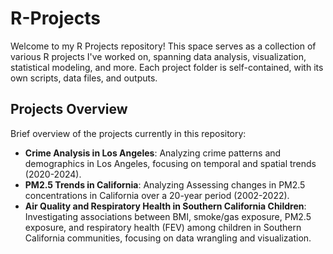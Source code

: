 # R-Projects

Welcome to my R Projects repository! This space serves as a collection of various R projects I've worked on, spanning data analysis, visualization, statistical modeling, and more. Each project folder is self-contained, with its own scripts, data files, and outputs.

## Projects Overview

Brief overview of the projects currently in this repository:

- **Crime Analysis in Los Angeles**: Analyzing crime patterns and demographics in Los Angeles, focusing on temporal and spatial trends (2020-2024).
- **PM2.5 Trends in California**: Analyzing Assessing changes in PM2.5 concentrations in California over a 20-year period (2002-2022). 
- **Air Quality and Respiratory Health in Southern California Children**: Investigating associations between BMI, smoke/gas exposure, PM2.5 exposure, and respiratory health (FEV) among children in Southern California communities, focusing on data wrangling and visualization.
